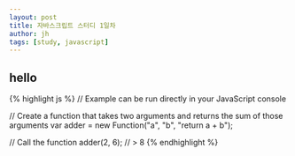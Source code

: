 ```yaml
---
layout: post
title: 자바스크립트 스터디 1일차
author: jh
tags: [study, javascript]
---
```


## hello

{% highlight js %}
// Example can be run directly in your JavaScript console

// Create a function that takes two arguments and returns the sum of those arguments
var adder = new Function("a", "b", "return a + b");

// Call the function
adder(2, 6);
// > 8
{% endhighlight %}
